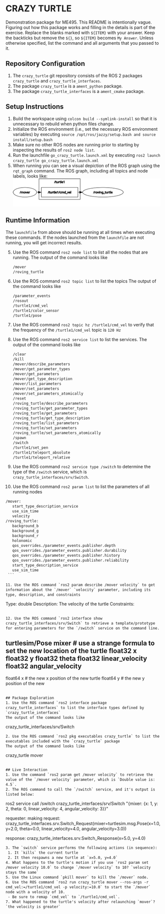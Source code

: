 # CRAZY TURTLE
Demonstration package for ME495.
This README is intentionally vague.
Figuring out how this package works and filling in the details is part of the
exercise. Replace the blanks marked with `${ITEM}` with your answer.
Keep the backticks but remove the `${}`, so `${ITEM}` becomes `My Answer`.
Unless otherwise specified, list the command and all arguments that you passed to it.

## Repository Configuration
1. The `crazy_turtle` git repository consists of the ROS 2 packages `crazy_turtle` and `crazy_turtle_interfaces`.
2. The package `crazy_turtle` is a `ament_python` package.
2. The package `crazy_turtle_interfaces` is a `ament_cmake` package.


## Setup Instructions
1. Build the workspace using `colcon build --symlink-install` so that it is unnecessary to rebuild when python files change.
2. Initialize the ROS environment (i.e., set the necessary ROS environment variables) by executing `source /opt/ros/jazzy/setup.bash and source install/setup.bash`
3. Make sure no other ROS nodes are running prior to starting by inspecting the results of `ros2 node list`.
3. Run the launchfile `go_crazy_turtle.launch.xml` by executing `ros2 launch crazy_turtle go_crazy_turtle.launch.xml`
4. When running you can see a visual depiction of the ROS graph using the `rqt_graph` command.
   The ROS graph, including all topics and node labels, looks like:
   ![The ROS Graph](rosgraph.svg)

## Runtime Information
The `launchfile` from above should be running at all times when executing these commands.
If the nodes launched from the `launchfile` are not running, you will get incorrect results.

5. Use the ROS command `ros2 node list` to list all the nodes that are running.
   The output of the command looks like
   ```
   /mover
   /roving_turtle
   ```
6. Use the ROS command `ros2 topic list` to list the topics
   The output of the command looks like
   ```
   /parameter_events
   /rosout
   /turtle1/cmd_vel
   /turtle1/color_sensor
   /turtle1/pose
   ```

7. Use the ROS command `ros2 topic hz /turtle1/cmd_vel` to verify that the frequency of the `/turtle1/cmd_vel` topic is `120 Hz`

8. Use the ROS command `ros2 service list` to list the services.
   The output of the command looks like
   ```
   /clear
   /kill
   /mover/describe_parameters
   /mover/get_parameter_types
   /mover/get_parameters
   /mover/get_type_description
   /mover/list_parameters
   /mover/set_parameters
   /mover/set_parameters_atomically
   /reset
   /roving_turtle/describe_parameters
   /roving_turtle/get_parameter_types
   /roving_turtle/get_parameters
   /roving_turtle/get_type_description
   /roving_turtle/list_parameters
   /roving_turtle/set_parameters
   /roving_turtle/set_parameters_atomically
   /spawn
   /switch
   /turtle1/set_pen
   /turtle1/teleport_absolute
   /turtle1/teleport_relative
   ```

9. Use the ROS command `ros2 service type /switch` to determine the type of the `/switch` service, which is `crazy_turtle_interfaces/srv/Switch`.

10. Use the ROS command `ros2 param list` to list the parameters of all running nodes
   ```
   /mover:
      start_type_description_service
      use_sim_time
      velocity
   /roving_turtle:
      background_b
      background_g
      background_r
      holonomic
      qos_overrides./parameter_events.publisher.depth
      qos_overrides./parameter_events.publisher.durability
      qos_overrides./parameter_events.publisher.history
      qos_overrides./parameter_events.publisher.reliability
      start_type_description_service
      use_sim_time
    ```

11. Use the ROS command `ros2 param describe /mover velocity` to get information about the `/mover` `velocity` parameter, including its type, description, and constraints
   ```
   Type: double
   Description: The velocity of the turtle
   Constraints:
   ```

12. Use the ROS command `ros2 interface show crazy_turtle_interfaces/srv/Switch` to retrieve a template/prototype for entering parameters for the `/switch` service on the command line.
   ```
   turtlesim/Pose mixer # use a strange formula to set the new location of the turtle
      float32 x
      float32 y
      float32 theta
      float32 linear_velocity
      float32 angular_velocity
   ---
   float64 x # the new x position of the new turtle
   float64 y # the new y position of the new
   ```

## Package Exploration
1. Use the ROS command `ros2 interface package crazy_turtle_interfaces` to list the interface types defined by `crazy_turtle_interfaces`
   The output of the command looks like
   ```
   crazy_turtle_interfaces/srv/Switch
   ```
2. Use the ROS command `ros2 pkg executables crazy_turtle` to list the executables included with the `crazy_turtle` package
   The output of the command looks like
   ```
   crazy_turtle mover
   ```

## Live Interaction
1. Use the command `ros2 param get /mover velocity` to retrieve the value of the `/mover velocity` parameter, which is `Double value is: 4.5`.
2. The ROS command to call the `/switch` service, and it's output is listed below:
   ```
   ros2 service call /switch crazy_turtle_interfaces/srv/Switch "{mixer: {x: 1, y: 2, theta: 0, linear_velocity: 4, angular_velocity: 3}}"

   requester: making request: crazy_turtle_interfaces.srv.Switch_Request(mixer=turtlesim.msg.Pose(x=1.0, y=2.0, theta=0.0, linear_velocity=4.0, angular_velocity=3.0))

   response:
   crazy_turtle_interfaces.srv.Switch_Response(x=5.0, y=4.0)
   ```
3. The `switch` service performs the following actions (in sequence):
    1. It `kills` the current turtle
    2. It then respawns a new turtle at `x=5.0, y=4.0`
4. What happens to the turtle's motion if you use `ros2 param set /mover velocity 10.0` to change `/mover velocity` to 10? `velocity stays the same`
5. Use the Linux command `pkill mover` to kill the `/mover` node.
6. Use the ROS command `ros2 run crazy_turtle mover --ros-args -r cmd_vel:=/turtle1/cmd_vel -p velocity:=10.0` to start the `/mover` node with a velocity of 10. 
    - Be sure to remap `cmd_vel` to `/turtle1/cmd_vel`.
7. What happened to the turtle's velocity after relaunching `mover`? `the velocity is greater`
